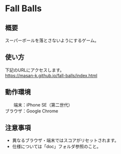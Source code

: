 # Fall Balls

## 概要
スーパーボールを落とさないようにするゲーム。  

## 使い方
下記のURLにアクセスします。  
https://masan-k.github.io/fall-balls/index.html  

## 動作環境
　　端末：iPhone SE（第二世代）  
ブラウザ：Google Chrome  

## 注意事項
- 異なるブラウザ・端末ではスコアがリセットされます。
- 仕様については「doc」フォルダ参照のこと。

